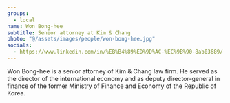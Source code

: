 ```yaml
---
groups:
  - local
name: Won Bong-hee
subtitle: Senior attorney at Kim & Chang
photo: "@/assets/images/people/won-bong-hee.jpg"
socials:
  - https://www.linkedin.com/in/%EB%B4%89%ED%9D%AC-%EC%9B%90-8ab03689/
---
```


Won Bong-hee is a senior attorney of Kim & Chang law firm. He served as the director of the international economy and as deputy director-general in finance of the former Ministry of Finance and Economy of the Republic of Korea.
